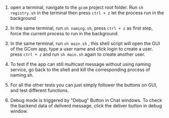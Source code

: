 1.  open a terminal, navigate to the `gcom` project root folder.
Run `sh registry.sh`  in the terminal then press `ctrl + z` let the process run in the background

2. In the same terminal, run `sh naming.sh`, press `ctrl + z`  as first step, force the current process to run in the background.
3. In the same terminal, run `sh main.sh` , this shell script will open the GUI of the GCom app, type a user name and click login to create a user.  press `ctrl + z` and run `sh main.sh` again to create another user. 
4. To test if the app can still multicast message without using naming service, go back to the shell and kill the corresponding process of naming.sh.  
5. For all the other tests you can just simply follower the buttons on GUI, and test different functions. 
6. Debug mode is triggered by "Debug" Button in Chat windows. To check the backend data of deliverd message, click the deliver button in debug window.  